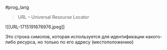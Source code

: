 #prog_lang 

> URL – Universal Resourse Locator

![[URL-1715191676976.jpeg]]

Это строка симолов, которая используется для идентификации какого-либо ресурса, но только по его адресу (местоположению)